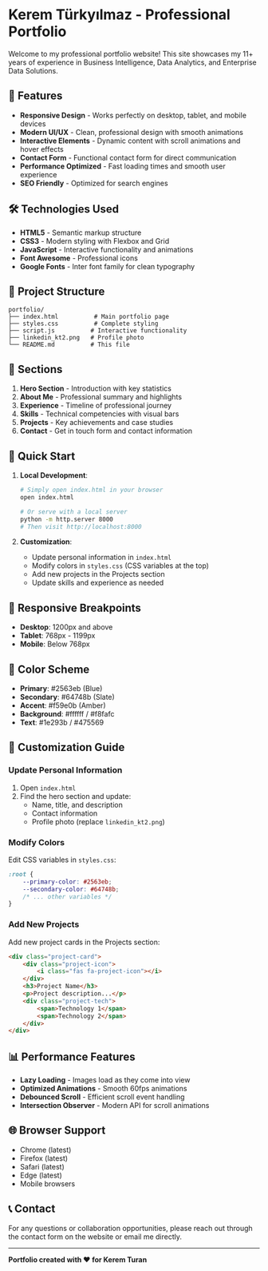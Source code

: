 # Kerem Türkyılmaz - Professional Portfolio

Welcome to my professional portfolio website! This site showcases my 11+ years of experience in Business Intelligence, Data Analytics, and Enterprise Data Solutions.

## 🚀 Features

- **Responsive Design** - Works perfectly on desktop, tablet, and mobile devices
- **Modern UI/UX** - Clean, professional design with smooth animations
- **Interactive Elements** - Dynamic content with scroll animations and hover effects
- **Contact Form** - Functional contact form for direct communication
- **Performance Optimized** - Fast loading times and smooth user experience
- **SEO Friendly** - Optimized for search engines

## 🛠️ Technologies Used

- **HTML5** - Semantic markup structure
- **CSS3** - Modern styling with Flexbox and Grid
- **JavaScript** - Interactive functionality and animations
- **Font Awesome** - Professional icons
- **Google Fonts** - Inter font family for clean typography

## 📁 Project Structure

```
portfolio/
├── index.html          # Main portfolio page
├── styles.css          # Complete styling
├── script.js          # Interactive functionality
├── linkedin_kt2.png   # Profile photo
└── README.md          # This file
```

## 🎯 Sections

1. **Hero Section** - Introduction with key statistics
2. **About Me** - Professional summary and highlights
3. **Experience** - Timeline of professional journey
4. **Skills** - Technical competencies with visual bars
5. **Projects** - Key achievements and case studies
6. **Contact** - Get in touch form and contact information

## 🚀 Quick Start

1. **Local Development**:
   ```bash
   # Simply open index.html in your browser
   open index.html
   
   # Or serve with a local server
   python -m http.server 8000
   # Then visit http://localhost:8000
   ```

2. **Customization**:
   - Update personal information in `index.html`
   - Modify colors in `styles.css` (CSS variables at the top)
   - Add new projects in the Projects section
   - Update skills and experience as needed

## 📱 Responsive Breakpoints

- **Desktop**: 1200px and above
- **Tablet**: 768px - 1199px
- **Mobile**: Below 768px

## 🎨 Color Scheme

- **Primary**: #2563eb (Blue)
- **Secondary**: #64748b (Slate)
- **Accent**: #f59e0b (Amber)
- **Background**: #ffffff / #f8fafc
- **Text**: #1e293b / #475569

## 🔧 Customization Guide

### Update Personal Information
1. Open `index.html`
2. Find the hero section and update:
   - Name, title, and description
   - Contact information
   - Profile photo (replace `linkedin_kt2.png`)

### Modify Colors
Edit CSS variables in `styles.css`:
```css
:root {
    --primary-color: #2563eb;
    --secondary-color: #64748b;
    /* ... other variables */
}
```

### Add New Projects
Add new project cards in the Projects section:
```html
<div class="project-card">
    <div class="project-icon">
        <i class="fas fa-project-icon"></i>
    </div>
    <h3>Project Name</h3>
    <p>Project description...</p>
    <div class="project-tech">
        <span>Technology 1</span>
        <span>Technology 2</span>
    </div>
</div>
```

## 📊 Performance Features

- **Lazy Loading** - Images load as they come into view
- **Optimized Animations** - Smooth 60fps animations
- **Debounced Scroll** - Efficient scroll event handling
- **Intersection Observer** - Modern API for scroll animations

## 🌐 Browser Support

- Chrome (latest)
- Firefox (latest)
- Safari (latest)
- Edge (latest)
- Mobile browsers

## 📞 Contact

For any questions or collaboration opportunities, please reach out through the contact form on the website or email me directly.

---

**Portfolio created with ❤️ for Kerem Turan**
